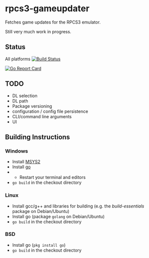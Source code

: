 # rpcs3-gameupdater

Fetches game updates for the RPCS3 emulator.

Still very much work in progress.

## Status

All platforms [![Build Status](https://travis-ci.com/zom-ponks/rpcs3-gameupdater.svg?branch=master)](https://travis-ci.com/zom-ponks/rpcs3-gameupdater)

[![Go Report Card](https://goreportcard.com/badge/github.com/zom-ponks/rpcs3-gameupdater)](https://goreportcard.com/report/github.com/zom-ponks/rpcs3-gameupdater)

## TODO

* DL selection
* DL path
* Package versioning
* configuration / config file persistence
* CLI/command line arguments
* UI

## Building Instructions

### Windows

* Install [MSYS2](https://www.msys2.org/)
* Install [go](https://golang.org/dl/)
* * Restart your terminal and editors
* `go build` in the checkout directory

### Linux

* Install gcc/g++ and libraries for building (e.g. the *build-essentials* package on Debian/Ubuntu)
* Install go (package `golang` on Debian/Ubuntu)
* `go build` in the checkout directory

### BSD
* Install go (`pkg install go`)
* `go build` in the checkout directory

